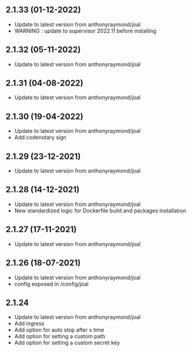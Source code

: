 
## 2.1.33 (01-12-2022)
- Update to latest version from anthonyraymond/joal
- WARNING : update to supervisor 2022.11 before installing

## 2.1.32 (05-11-2022)
- Update to latest version from anthonyraymond/joal

## 2.1.31 (04-08-2022)
- Update to latest version from anthonyraymond/joal

## 2.1.30 (19-04-2022)
- Update to latest version from anthonyraymond/joal
- Add codenotary sign

## 2.1.29 (23-12-2021)

- Update to latest version from anthonyraymond/joal

## 2.1.28 (14-12-2021)

- Update to latest version from anthonyraymond/joal
- New standardized logic for Dockerfile build and packages installation

## 2.1.27 (17-11-2021)

- Update to latest version from anthonyraymond/joal

## 2.1.26 (18-07-2021)

- Update to latest version from anthonyraymond/joal
- config exposed in /config/joal

## 2.1.24

- Update to latest version from anthonyraymond/joal
- Add ingress
- Add option for auto stop after x time
- Add option for setting a custom path
- Add option for setting a custom secret key
